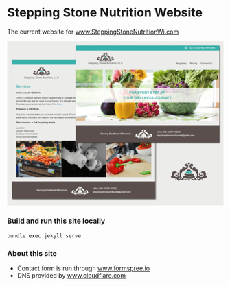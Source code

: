 Stepping Stone Nutrition Website
================

The current website for www.SteppingStoneNutritionWi.com

![alt text](https://github.com/Chrisgozd/SteppingStonesNutrition/blob/master/images/steppingstonenutrition-banner.png "Stepping Stone Nutrition Banner")

### Build and run this site locally
```bash
bundle exec jekyll serve
```

### About this site
- Contact form is run through www.formspree.io
- DNS provided by www.cloudflare.com
